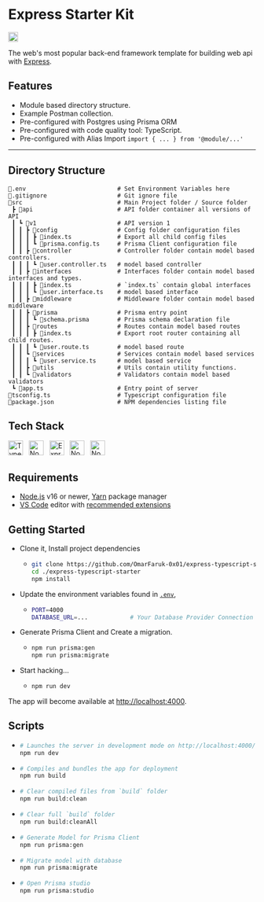 # Express Starter Kit

<a href="http://www.typescriptlang.org/"><img src="https://img.shields.io/badge/%3C%2F%3E-TypeScript-%230074c1.svg?style=flat-square" height="20"></a>

The web's most popular back-end framework template for building web api with
[Express](https://expressjs.com/).

## Features

- Module based directory structure.
- Example Postman collection.
- Pre-configured with Postgres using Prisma ORM
- Pre-configured with code quality tool: TypeScript.
- Pre-configured with Alias Import `import { ... } from '@module/...'`

---

## Directory Structure

```
📜.env                          # Set Environment Variables here
📜.gitignore                    # Git ignore file
📂src                           # Main Project folder / Source folder
 ┣ 📂api                        # API folder container all versions of API
 ┃ ┗ 📂v1                       # API version 1
 ┃ ┃ ┣ 📂config                 # Config folder configuration files
 ┃ ┃ ┃ ┣ 📜index.ts             # Export all child config files
 ┃ ┃ ┃ ┗ 📜prisma.config.ts     # Prisma Client configuration file
 ┃ ┃ ┣ 📂controller             # Controller folder contain model based controllers.
 ┃ ┃ ┃ ┗ 📜user.controller.ts   # model based controller
 ┃ ┃ ┣ 📂interfaces             # Interfaces folder contain model based interfaces and types.
 ┃ ┃ ┃ ┣ 📜index.ts             # `index.ts` contain global interfaces
 ┃ ┃ ┃ ┗ 📜user.interface.ts    # model based interface
 ┃ ┃ ┣ 📂middleware             # Middleware folder contain model based middleware
 ┃ ┃ ┣ 📂prisma                 # Prisma entry point
 ┃ ┃ ┃ ┗ 📜schema.prisma        # Prisma schema declaration file
 ┃ ┃ ┣ 📂routes                 # Routes contain model based routes
 ┃ ┃ ┃ ┣ 📜index.ts             # Export root router containing all child routes.
 ┃ ┃ ┃ ┗ 📜user.route.ts        # model based route
 ┃ ┃ ┗ 📂services               # Services contain model based services
 ┃ ┃ ┃ ┗ 📜user.service.ts      # model based service
 ┃ ┃ ┣ 📂utils                  # Utils contain utility functions.
 ┃ ┃ ┗ 📂validators             # Validators contain model based validators
 ┗ 📜app.ts                     # Entry point of server
📜tsconfig.ts                   # Typescript configuration file
📜package.json                  # NPM dependencies listing file
```

## Tech Stack

<a href="https://www.typescriptlang.org/" title="Typescript"><img src="https://github.com/get-icon/geticon/raw/master/icons/typescript-icon.svg" alt="Typescript" width="30px" height="30px"></a>&nbsp;&nbsp;&nbsp;<a href="https://nodejs.org/" title="Node.js"><img src="https://github.com/get-icon/geticon/raw/master/icons/nodejs-icon.svg" alt="Node.js" width="30px" height="30px"></a>&nbsp;&nbsp;&nbsp;<a href="https://expressjs.com/" title="Express"><img src="https://github.com/get-icon/geticon/raw/master/icons/express.svg" alt="Express" width="30px" height="30px"></a>&nbsp;&nbsp;&nbsp;<a href="https://nodejs.org/" title="Node.js"><img src="https://raw.githubusercontent.com/get-icon/geticon/master/icons/prisma.svg" alt="Node.js" width="30px" height="30px"></a>&nbsp;&nbsp;&nbsp;<a href="https://nodejs.org/" title="Node.js"><img src="https://raw.githubusercontent.com/get-icon/geticon/master/icons/postgresql.svg" alt="Node.js" width="30px" height="30px"></a>

## Requirements

- [Node.js](https://nodejs.org/) v16 or newer, [Yarn](https://yarnpkg.com/) package manager
- [VS Code](https://code.visualstudio.com/) editor with [recommended extensions](.vscode/extensions.json)

## Getting Started

- Clone it, Install project dependencies
  - ```sh
    git clone https://github.com/OmarFaruk-0x01/express-typescript-starter
    cd ./express-typescript-starter
    npm install
    ```
- Update the environment variables found in [`.env`](./.env),
  - ```sh
    PORT=4000
    DATABASE_URL=...            # Your Database Provider Connection URL
    ```
- Generate Prisma Client and Create a migration.
  - ```sh
    npm run prisma:gen
    npm run prisma:migrate
    ```
- Start hacking...
  - ```sh
    npm run dev
    ```

The app will become available at [http://localhost:4000](http://localhost:4000/).

## Scripts

- ```sh
  # Launches the server in development mode on http://localhost:4000/
  npm run dev
  ```
- ```sh
  # Compiles and bundles the app for deployment
  npm run build
  ```
- ```sh
  # Clear compiled files from `build` folder
  npm run build:clean
  ```
- ```sh
  # Clear full `build` folder
  npm run build:cleanAll
  ```
- ```sh
  # Generate Model for Prisma Client
  npm run prisma:gen
  ```
- ```sh
  # Migrate model with database
  npm run prisma:migrate
  ```
- ```sh
  # Open Prisma studio
  npm run prisma:studio
  ```

<!-- ## How to Deploy

Ensure that all the environment variables for the target deployment environment
(`test`, `prod`) found in [`/core/*.env`](./core/) files are up-to-date.

If you haven't done it already, push any secret values you may need to CF Workers
environment by running `yarn cf secret put <NAME> [--env #0]`.

Finally build and deploy the app by running:

```
$ yarn build
$ yarn deploy [--env #0] [--version #0]
```

Where `--env` argument is the target deployment area, e.g. `yarn deploy --env=prod`. -->

<!-- ## How to Update

- `yarn set version latest` — Bump Yarn to the latest version
- `yarn upgrade-interactive` — Update Node.js modules (dependencies)
- `yarn dlx @yarnpkg/sdks vscode` — Update TypeScript, ESLint, and Prettier settings in VSCode -->

<!-- ## Related Projects

- [GraphQL API and Relay Starter Kit](https://github.com/kriasoft/graphql-starter) — monorepo template, pre-configured with GraphQL API, React, and Relay
- [Cloudflare Workers Starter Kit](https://github.com/kriasoft/cloudflare-starter-kit) — TypeScript project template for Cloudflare Workers
- [Node.js API Starter Kit](https://github.com/kriasoft/node-starter-kit) — project template, pre-configured with Node.js, GraphQL, and PostgreSQL -->

<!-- ## How to Contribute

Anyone and everyone is welcome to [contribute](.github/CONTRIBUTING.md). Start
by checking out the list of [open issues](https://github.com/kriasoft/react-starter-kit/issues)
marked [help wanted](https://github.com/kriasoft/react-starter-kit/issues?q=label:"help+wanted").
However, if you decide to get involved, please take a moment to review the
[guidelines](.github/CONTRIBUTING.md). -->

<!-- ## License

Copyright © 2014-present Kriasoft. This source code is licensed under the MIT license found in the
[LICENSE](https://github.com/kriasoft/react-starter-kit/blob/main/LICENSE) file. -->
